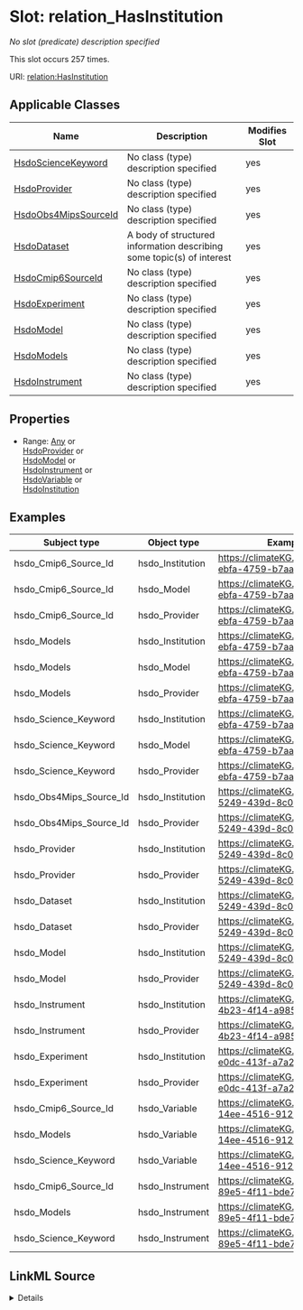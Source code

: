 

# Slot: relation_HasInstitution


_No slot (predicate) description specified_






This slot occurs 257 times.


URI: [relation:HasInstitution](http://relation.org/HasInstitution)



<!-- no inheritance hierarchy -->





## Applicable Classes

| Name | Description | Modifies Slot |
| --- | --- | --- |
| [HsdoScienceKeyword](../classes/HsdoScienceKeyword.md) | No class (type) description specified |  yes  |
| [HsdoProvider](../classes/HsdoProvider.md) | No class (type) description specified |  yes  |
| [HsdoObs4MipsSourceId](../classes/HsdoObs4MipsSourceId.md) | No class (type) description specified |  yes  |
| [HsdoDataset](../classes/HsdoDataset.md) | A body of structured information describing some topic(s) of interest |  yes  |
| [HsdoCmip6SourceId](../classes/HsdoCmip6SourceId.md) | No class (type) description specified |  yes  |
| [HsdoExperiment](../classes/HsdoExperiment.md) | No class (type) description specified |  yes  |
| [HsdoModel](../classes/HsdoModel.md) | No class (type) description specified |  yes  |
| [HsdoModels](../classes/HsdoModels.md) | No class (type) description specified |  yes  |
| [HsdoInstrument](../classes/HsdoInstrument.md) | No class (type) description specified |  yes  |







## Properties

* Range: [Any](../classes/Any.md)&nbsp;or&nbsp;<br />[HsdoProvider](../classes/HsdoProvider.md)&nbsp;or&nbsp;<br />[HsdoModel](../classes/HsdoModel.md)&nbsp;or&nbsp;<br />[HsdoInstrument](../classes/HsdoInstrument.md)&nbsp;or&nbsp;<br />[HsdoVariable](../classes/HsdoVariable.md)&nbsp;or&nbsp;<br />[HsdoInstitution](../classes/HsdoInstitution.md)






## Examples

| Subject type | Object type | Example subject | Example object | Occurrences |
| --- | --- | --- | --- | --- |
| hsdo_Cmip6_Source_Id | hsdo_Institution | https://climateKG.org/entity/0cd4d2c4-ebfa-4759-b7aa-f9982122f581 | https://climateKG.org/entity/e8df7edd-a176-45c9-8515-3a520948ef63 | 154 |
| hsdo_Cmip6_Source_Id | hsdo_Model | https://climateKG.org/entity/0cd4d2c4-ebfa-4759-b7aa-f9982122f581 | https://climateKG.org/entity/e8df7edd-a176-45c9-8515-3a520948ef63 | 30 |
| hsdo_Cmip6_Source_Id | hsdo_Provider | https://climateKG.org/entity/0cd4d2c4-ebfa-4759-b7aa-f9982122f581 | https://climateKG.org/entity/e8df7edd-a176-45c9-8515-3a520948ef63 | 154 |
| hsdo_Models | hsdo_Institution | https://climateKG.org/entity/0cd4d2c4-ebfa-4759-b7aa-f9982122f581 | https://climateKG.org/entity/e8df7edd-a176-45c9-8515-3a520948ef63 | 154 |
| hsdo_Models | hsdo_Model | https://climateKG.org/entity/0cd4d2c4-ebfa-4759-b7aa-f9982122f581 | https://climateKG.org/entity/e8df7edd-a176-45c9-8515-3a520948ef63 | 30 |
| hsdo_Models | hsdo_Provider | https://climateKG.org/entity/0cd4d2c4-ebfa-4759-b7aa-f9982122f581 | https://climateKG.org/entity/e8df7edd-a176-45c9-8515-3a520948ef63 | 154 |
| hsdo_Science_Keyword | hsdo_Institution | https://climateKG.org/entity/0cd4d2c4-ebfa-4759-b7aa-f9982122f581 | https://climateKG.org/entity/e8df7edd-a176-45c9-8515-3a520948ef63 | 257 |
| hsdo_Science_Keyword | hsdo_Model | https://climateKG.org/entity/0cd4d2c4-ebfa-4759-b7aa-f9982122f581 | https://climateKG.org/entity/e8df7edd-a176-45c9-8515-3a520948ef63 | 30 |
| hsdo_Science_Keyword | hsdo_Provider | https://climateKG.org/entity/0cd4d2c4-ebfa-4759-b7aa-f9982122f581 | https://climateKG.org/entity/e8df7edd-a176-45c9-8515-3a520948ef63 | 257 |
| hsdo_Obs4Mips_Source_Id | hsdo_Institution | https://climateKG.org/entity/2892e23f-5249-439d-8c0e-6c1d190b3beb | https://climateKG.org/entity/cdc27449-f9f7-4da2-83ec-f1071b5d4bab | 103 |
| hsdo_Obs4Mips_Source_Id | hsdo_Provider | https://climateKG.org/entity/2892e23f-5249-439d-8c0e-6c1d190b3beb | https://climateKG.org/entity/cdc27449-f9f7-4da2-83ec-f1071b5d4bab | 103 |
| hsdo_Provider | hsdo_Institution | https://climateKG.org/entity/2892e23f-5249-439d-8c0e-6c1d190b3beb | https://climateKG.org/entity/cdc27449-f9f7-4da2-83ec-f1071b5d4bab | 4 |
| hsdo_Provider | hsdo_Provider | https://climateKG.org/entity/2892e23f-5249-439d-8c0e-6c1d190b3beb | https://climateKG.org/entity/cdc27449-f9f7-4da2-83ec-f1071b5d4bab | 4 |
| hsdo_Dataset | hsdo_Institution | https://climateKG.org/entity/2892e23f-5249-439d-8c0e-6c1d190b3beb | https://climateKG.org/entity/cdc27449-f9f7-4da2-83ec-f1071b5d4bab | 103 |
| hsdo_Dataset | hsdo_Provider | https://climateKG.org/entity/2892e23f-5249-439d-8c0e-6c1d190b3beb | https://climateKG.org/entity/cdc27449-f9f7-4da2-83ec-f1071b5d4bab | 103 |
| hsdo_Model | hsdo_Institution | https://climateKG.org/entity/2892e23f-5249-439d-8c0e-6c1d190b3beb | https://climateKG.org/entity/cdc27449-f9f7-4da2-83ec-f1071b5d4bab | 5 |
| hsdo_Model | hsdo_Provider | https://climateKG.org/entity/2892e23f-5249-439d-8c0e-6c1d190b3beb | https://climateKG.org/entity/cdc27449-f9f7-4da2-83ec-f1071b5d4bab | 5 |
| hsdo_Instrument | hsdo_Institution | https://climateKG.org/entity/aeec8336-4b23-4f14-a985-9ca0150f1afd | https://climateKG.org/entity/d4b33070-d4e8-46a9-b71c-28f4b69645c9 | 1 |
| hsdo_Instrument | hsdo_Provider | https://climateKG.org/entity/aeec8336-4b23-4f14-a985-9ca0150f1afd | https://climateKG.org/entity/d4b33070-d4e8-46a9-b71c-28f4b69645c9 | 1 |
| hsdo_Experiment | hsdo_Institution | https://climateKG.org/entity/f2c510b5-e0dc-413f-a7a2-35791cb07090 | https://climateKG.org/entity/750c86a6-b2ed-4012-acf3-2d7c8da7d266 | 1 |
| hsdo_Experiment | hsdo_Provider | https://climateKG.org/entity/f2c510b5-e0dc-413f-a7a2-35791cb07090 | https://climateKG.org/entity/750c86a6-b2ed-4012-acf3-2d7c8da7d266 | 1 |
| hsdo_Cmip6_Source_Id | hsdo_Variable | https://climateKG.org/entity/1c339dc0-14ee-4516-9128-9518a36ff0c7 | https://climateKG.org/entity/75820b0a-56f5-4599-be19-ef4f078ca7e9 | 5 |
| hsdo_Models | hsdo_Variable | https://climateKG.org/entity/1c339dc0-14ee-4516-9128-9518a36ff0c7 | https://climateKG.org/entity/75820b0a-56f5-4599-be19-ef4f078ca7e9 | 5 |
| hsdo_Science_Keyword | hsdo_Variable | https://climateKG.org/entity/1c339dc0-14ee-4516-9128-9518a36ff0c7 | https://climateKG.org/entity/75820b0a-56f5-4599-be19-ef4f078ca7e9 | 5 |
| hsdo_Cmip6_Source_Id | hsdo_Instrument | https://climateKG.org/entity/f024f506-89e5-4f11-bde7-0d8a39cadaf7 | https://climateKG.org/entity/e2f64d50-da88-4d6a-abfa-4b0b7e99312e | 1 |
| hsdo_Models | hsdo_Instrument | https://climateKG.org/entity/f024f506-89e5-4f11-bde7-0d8a39cadaf7 | https://climateKG.org/entity/e2f64d50-da88-4d6a-abfa-4b0b7e99312e | 1 |
| hsdo_Science_Keyword | hsdo_Instrument | https://climateKG.org/entity/f024f506-89e5-4f11-bde7-0d8a39cadaf7 | https://climateKG.org/entity/e2f64d50-da88-4d6a-abfa-4b0b7e99312e | 1 |




## LinkML Source

<details>

```yaml
name: relation_HasInstitution
annotations:
  count:
    tag: count
    value: 257
description: No slot (predicate) description specified
examples:
- object:
    example_object: https://climateKG.org/entity/e8df7edd-a176-45c9-8515-3a520948ef63
    example_object_type: hsdo_Institution
    example_predicate: relation:HasInstitution
    example_subject: https://climateKG.org/entity/0cd4d2c4-ebfa-4759-b7aa-f9982122f581
    example_subject_type: hsdo_Cmip6_Source_Id
- object:
    example_object: https://climateKG.org/entity/e8df7edd-a176-45c9-8515-3a520948ef63
    example_object_type: hsdo_Model
    example_predicate: relation:HasInstitution
    example_subject: https://climateKG.org/entity/0cd4d2c4-ebfa-4759-b7aa-f9982122f581
    example_subject_type: hsdo_Cmip6_Source_Id
- object:
    example_object: https://climateKG.org/entity/e8df7edd-a176-45c9-8515-3a520948ef63
    example_object_type: hsdo_Provider
    example_predicate: relation:HasInstitution
    example_subject: https://climateKG.org/entity/0cd4d2c4-ebfa-4759-b7aa-f9982122f581
    example_subject_type: hsdo_Cmip6_Source_Id
- object:
    example_object: https://climateKG.org/entity/e8df7edd-a176-45c9-8515-3a520948ef63
    example_object_type: hsdo_Institution
    example_predicate: relation:HasInstitution
    example_subject: https://climateKG.org/entity/0cd4d2c4-ebfa-4759-b7aa-f9982122f581
    example_subject_type: hsdo_Models
- object:
    example_object: https://climateKG.org/entity/e8df7edd-a176-45c9-8515-3a520948ef63
    example_object_type: hsdo_Model
    example_predicate: relation:HasInstitution
    example_subject: https://climateKG.org/entity/0cd4d2c4-ebfa-4759-b7aa-f9982122f581
    example_subject_type: hsdo_Models
- object:
    example_object: https://climateKG.org/entity/e8df7edd-a176-45c9-8515-3a520948ef63
    example_object_type: hsdo_Provider
    example_predicate: relation:HasInstitution
    example_subject: https://climateKG.org/entity/0cd4d2c4-ebfa-4759-b7aa-f9982122f581
    example_subject_type: hsdo_Models
- object:
    example_object: https://climateKG.org/entity/e8df7edd-a176-45c9-8515-3a520948ef63
    example_object_type: hsdo_Institution
    example_predicate: relation:HasInstitution
    example_subject: https://climateKG.org/entity/0cd4d2c4-ebfa-4759-b7aa-f9982122f581
    example_subject_type: hsdo_Science_Keyword
- object:
    example_object: https://climateKG.org/entity/e8df7edd-a176-45c9-8515-3a520948ef63
    example_object_type: hsdo_Model
    example_predicate: relation:HasInstitution
    example_subject: https://climateKG.org/entity/0cd4d2c4-ebfa-4759-b7aa-f9982122f581
    example_subject_type: hsdo_Science_Keyword
- object:
    example_object: https://climateKG.org/entity/e8df7edd-a176-45c9-8515-3a520948ef63
    example_object_type: hsdo_Provider
    example_predicate: relation:HasInstitution
    example_subject: https://climateKG.org/entity/0cd4d2c4-ebfa-4759-b7aa-f9982122f581
    example_subject_type: hsdo_Science_Keyword
- object:
    example_object: https://climateKG.org/entity/cdc27449-f9f7-4da2-83ec-f1071b5d4bab
    example_object_type: hsdo_Institution
    example_predicate: relation:HasInstitution
    example_subject: https://climateKG.org/entity/2892e23f-5249-439d-8c0e-6c1d190b3beb
    example_subject_type: hsdo_Obs4Mips_Source_Id
- object:
    example_object: https://climateKG.org/entity/cdc27449-f9f7-4da2-83ec-f1071b5d4bab
    example_object_type: hsdo_Provider
    example_predicate: relation:HasInstitution
    example_subject: https://climateKG.org/entity/2892e23f-5249-439d-8c0e-6c1d190b3beb
    example_subject_type: hsdo_Obs4Mips_Source_Id
- object:
    example_object: https://climateKG.org/entity/cdc27449-f9f7-4da2-83ec-f1071b5d4bab
    example_object_type: hsdo_Institution
    example_predicate: relation:HasInstitution
    example_subject: https://climateKG.org/entity/2892e23f-5249-439d-8c0e-6c1d190b3beb
    example_subject_type: hsdo_Provider
- object:
    example_object: https://climateKG.org/entity/cdc27449-f9f7-4da2-83ec-f1071b5d4bab
    example_object_type: hsdo_Provider
    example_predicate: relation:HasInstitution
    example_subject: https://climateKG.org/entity/2892e23f-5249-439d-8c0e-6c1d190b3beb
    example_subject_type: hsdo_Provider
- object:
    example_object: https://climateKG.org/entity/cdc27449-f9f7-4da2-83ec-f1071b5d4bab
    example_object_type: hsdo_Institution
    example_predicate: relation:HasInstitution
    example_subject: https://climateKG.org/entity/2892e23f-5249-439d-8c0e-6c1d190b3beb
    example_subject_type: hsdo_Dataset
- object:
    example_object: https://climateKG.org/entity/cdc27449-f9f7-4da2-83ec-f1071b5d4bab
    example_object_type: hsdo_Provider
    example_predicate: relation:HasInstitution
    example_subject: https://climateKG.org/entity/2892e23f-5249-439d-8c0e-6c1d190b3beb
    example_subject_type: hsdo_Dataset
- object:
    example_object: https://climateKG.org/entity/cdc27449-f9f7-4da2-83ec-f1071b5d4bab
    example_object_type: hsdo_Institution
    example_predicate: relation:HasInstitution
    example_subject: https://climateKG.org/entity/2892e23f-5249-439d-8c0e-6c1d190b3beb
    example_subject_type: hsdo_Model
- object:
    example_object: https://climateKG.org/entity/cdc27449-f9f7-4da2-83ec-f1071b5d4bab
    example_object_type: hsdo_Provider
    example_predicate: relation:HasInstitution
    example_subject: https://climateKG.org/entity/2892e23f-5249-439d-8c0e-6c1d190b3beb
    example_subject_type: hsdo_Model
- object:
    example_object: https://climateKG.org/entity/d4b33070-d4e8-46a9-b71c-28f4b69645c9
    example_object_type: hsdo_Institution
    example_predicate: relation:HasInstitution
    example_subject: https://climateKG.org/entity/aeec8336-4b23-4f14-a985-9ca0150f1afd
    example_subject_type: hsdo_Instrument
- object:
    example_object: https://climateKG.org/entity/d4b33070-d4e8-46a9-b71c-28f4b69645c9
    example_object_type: hsdo_Provider
    example_predicate: relation:HasInstitution
    example_subject: https://climateKG.org/entity/aeec8336-4b23-4f14-a985-9ca0150f1afd
    example_subject_type: hsdo_Instrument
- object:
    example_object: https://climateKG.org/entity/750c86a6-b2ed-4012-acf3-2d7c8da7d266
    example_object_type: hsdo_Institution
    example_predicate: relation:HasInstitution
    example_subject: https://climateKG.org/entity/f2c510b5-e0dc-413f-a7a2-35791cb07090
    example_subject_type: hsdo_Experiment
- object:
    example_object: https://climateKG.org/entity/750c86a6-b2ed-4012-acf3-2d7c8da7d266
    example_object_type: hsdo_Provider
    example_predicate: relation:HasInstitution
    example_subject: https://climateKG.org/entity/f2c510b5-e0dc-413f-a7a2-35791cb07090
    example_subject_type: hsdo_Experiment
- object:
    example_object: https://climateKG.org/entity/75820b0a-56f5-4599-be19-ef4f078ca7e9
    example_object_type: hsdo_Variable
    example_predicate: relation:HasInstitution
    example_subject: https://climateKG.org/entity/1c339dc0-14ee-4516-9128-9518a36ff0c7
    example_subject_type: hsdo_Cmip6_Source_Id
- object:
    example_object: https://climateKG.org/entity/75820b0a-56f5-4599-be19-ef4f078ca7e9
    example_object_type: hsdo_Variable
    example_predicate: relation:HasInstitution
    example_subject: https://climateKG.org/entity/1c339dc0-14ee-4516-9128-9518a36ff0c7
    example_subject_type: hsdo_Models
- object:
    example_object: https://climateKG.org/entity/75820b0a-56f5-4599-be19-ef4f078ca7e9
    example_object_type: hsdo_Variable
    example_predicate: relation:HasInstitution
    example_subject: https://climateKG.org/entity/1c339dc0-14ee-4516-9128-9518a36ff0c7
    example_subject_type: hsdo_Science_Keyword
- object:
    example_object: https://climateKG.org/entity/e2f64d50-da88-4d6a-abfa-4b0b7e99312e
    example_object_type: hsdo_Instrument
    example_predicate: relation:HasInstitution
    example_subject: https://climateKG.org/entity/f024f506-89e5-4f11-bde7-0d8a39cadaf7
    example_subject_type: hsdo_Cmip6_Source_Id
- object:
    example_object: https://climateKG.org/entity/e2f64d50-da88-4d6a-abfa-4b0b7e99312e
    example_object_type: hsdo_Instrument
    example_predicate: relation:HasInstitution
    example_subject: https://climateKG.org/entity/f024f506-89e5-4f11-bde7-0d8a39cadaf7
    example_subject_type: hsdo_Models
- object:
    example_object: https://climateKG.org/entity/e2f64d50-da88-4d6a-abfa-4b0b7e99312e
    example_object_type: hsdo_Instrument
    example_predicate: relation:HasInstitution
    example_subject: https://climateKG.org/entity/f024f506-89e5-4f11-bde7-0d8a39cadaf7
    example_subject_type: hsdo_Science_Keyword
from_schema: dream-kg
rank: 1000
slot_uri: relation:HasInstitution
alias: relation_HasInstitution
domain_of:
- hsdo_Cmip6_Source_Id
- hsdo_Dataset
- hsdo_Experiment
- hsdo_Instrument
- hsdo_Model
- hsdo_Models
- hsdo_Obs4Mips_Source_Id
- hsdo_Provider
- hsdo_Science_Keyword
range: Any
any_of:
- range: hsdo_Provider
- range: hsdo_Model
- range: hsdo_Instrument
- range: hsdo_Variable
- range: hsdo_Institution

```
</details>